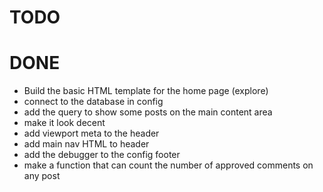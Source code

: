 TODO
====





DONE
====

* Build the basic HTML template for the home page (explore)
* connect to the database in config
* add the query to show some posts on the main content area
* make it look decent
* add viewport meta to the header
* add main nav HTML to header
* add the debugger to the config footer
* make a function that can count the number of approved comments on any post